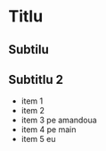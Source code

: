 # Titlu

## Subtilu

## Subtitlu 2

- item 1
- item 2
- item 3 pe amandoua
- item 4 pe main
- item 5 eu
